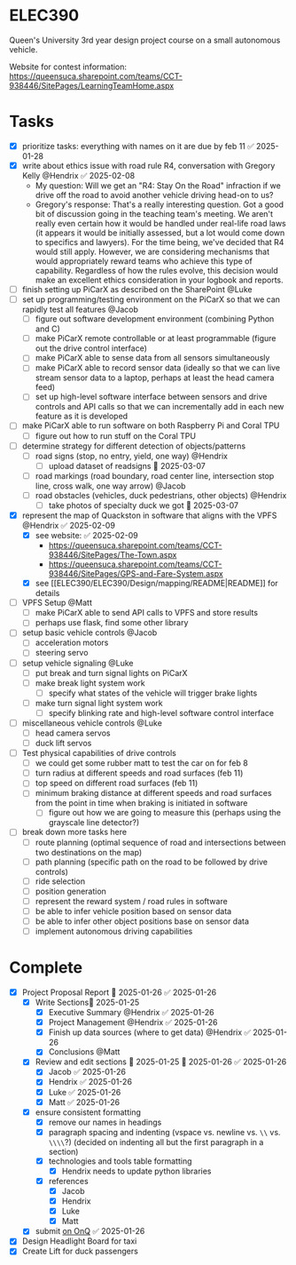 # ELEC390
Queen's University 3rd year design project course on a small autonomous vehicle. 

Website for contest information: https://queensuca.sharepoint.com/teams/CCT-938446/SitePages/LearningTeamHome.aspx

# Tasks
- [x] prioritize tasks: everything with names on it are due by feb 11 ✅ 2025-01-28
- [x] write about ethics issue with road rule R4, conversation with Gregory Kelly @Hendrix ✅ 2025-02-08
    - My question: Will we get an "R4: Stay On the Road" infraction if we drive off the road to avoid another vehicle driving head-on to us?
    - Gregory's response: That's a really interesting question. Got a good bit of discussion going in the teaching team's meeting. We aren't really even certain how it would be handled under real-life road laws (it appears it would be initially assessed, but a lot would come down to specifics and lawyers). For the time being, we've decided that R4 would still apply. However, we are considering mechanisms that would appropriately reward teams who achieve this type of capability. Regardless of how the rules evolve, this decision would make an excellent ethics consideration in your logbook and reports.
- [ ] finish setting up PiCarX as described on the SharePoint @Luke
- [ ] set up programming/testing environment on the PiCarX so that we can rapidly test all features @Jacob
    - [ ] figure out software development environment (combining Python and C)
    - [ ] make PiCarX remote controllable or at least programmable (figure out the drive control interface)
    - [ ] make PiCarX able to sense data from all sensors simultaneously
    - [ ] make PiCarX able to record sensor data (ideally so that we can live stream sensor data to a laptop, perhaps at least the head camera feed)
    - [ ] set up high-level software interface between sensors and drive controls and API calls so that we can incrementally add in each new feature as it is developed
- [ ] make PiCarX able to run software on both Raspberry Pi and Coral TPU
    - [ ] figure out how to run stuff on the Coral TPU
- [ ] determine strategy for different detection of objects/patterns 
    - [ ] road signs (stop, no entry, yield, one way) @Hendrix
        - [ ] upload dataset of readsigns 📅 2025-03-07
    - [ ] road markings (road boundary, road center line, intersection stop line, cross walk, one way arrow) @Jacob
    - [ ] road obstacles (vehicles, duck pedestrians, other objects) @Hendrix
        - [ ] take photos of specialty duck we got 📅 2025-03-07
- [x] represent the map of Quackston in software that aligns with the VPFS @Hendrix ✅ 2025-02-09
    - [x] see website: ✅ 2025-02-09
        - https://queensuca.sharepoint.com/teams/CCT-938446/SitePages/The-Town.aspx
        - https://queensuca.sharepoint.com/teams/CCT-938446/SitePages/GPS-and-Fare-System.aspx
    - [x] see [[ELEC390/ELEC390/Design/mapping/README|README]] for details
- [ ] VPFS Setup @Matt
    - [ ] make PiCarX able to send API calls to VPFS and store results
    - [ ] perhaps use flask, find some other library
- [ ] setup basic vehicle controls @Jacob
    - [ ] acceleration motors
    - [ ] steering servo
- [ ] setup vehicle signaling @Luke
    - [ ] put break and turn signal lights on PiCarX
    - [ ] make break light system work
        - [ ] specify what states of the vehicle will trigger brake lights
    - [ ] make turn signal light system work
        - [ ] specify blinking rate and high-level software control interface
- [ ] miscellaneous vehicle controls @Luke
    - [ ] head camera servos
    - [ ] duck lift servos
- [ ] Test physical capabilities of drive controls
    - [ ] we could get some rubber matt to test the car on for feb 8
    - [ ] turn radius at different speeds and road surfaces (feb 11)
    - [ ] top speed on different road surfaces (feb 11)
    - [ ] minimum braking distance at different speeds and road surfaces from the point in time when braking is initiated in software
        - [ ] figure out how we are going to measure this (perhaps using the grayscale line detector?)
- [ ] break down more tasks here
    - [ ] route planning (optimal sequence of road and intersections between two destinations on the map)
    - [ ] path planning (specific path on the road to be followed by drive controls)
    - [ ] ride selection
    - [ ] position generation
    - [ ] represent the reward system / road rules in software
    - [ ] be able to infer vehicle position based on sensor data
    - [ ] be able to infer other object positions base on sensor data
    - [ ] implement autonomous driving capabilities

# Complete
- [x] Project Proposal Report 📅 2025-01-26 ✅ 2025-01-26
    - [x] Write Sections📅 2025-01-25 
        - [x] Executive Summary @Hendrix ✅ 2025-01-26
        - [x] Project Management @Hendrix ✅ 2025-01-26
        - [x] Finish up data sources (where to get data) @Hendrix ✅ 2025-01-26
        - [x] Conclusions @Matt
    - [x] Review and edit sections 🛫 2025-01-25 📅 2025-01-26 ✅ 2025-01-26
        - [x] Jacob ✅ 2025-01-26
        - [x] Hendrix ✅ 2025-01-26
        - [x] Luke ✅ 2025-01-26
        - [x] Matt ✅ 2025-01-26
    - [x] ensure consistent formatting
        - [x] remove our names in headings 
        - [x] paragraph spacing and indenting (vspace vs. newline vs. `\\` vs. `\\\\`?) (decided on indenting all but the first paragraph in a section)
        - [x] technologies and tools table formatting
            - [x] Hendrix needs to update python libraries
        - [x] references 
            - [x] Jacob
            - [x] Hendrix
            - [x] Luke
            - [x] Matt
    - [x] submit [on OnQ](https://onq.queensu.ca/d2l/lms/dropbox/user/folder_submit_files.d2l?db=409840&grpid=979636&isprv=0&bp=0&ou=938446) ✅ 2025-01-26
- [x] Design Headlight Board for taxi
- [x] Create Lift for duck passengers
